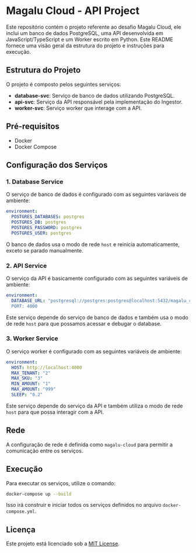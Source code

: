 # Magalu Cloud - API Project

Este repositório contém o projeto referente ao desafio Magalu Cloud, ele inclui um banco de dados PostgreSQL, uma API desenvolvida em JavaScript/TypeScript e um Worker escrito em Python.
Este README fornece uma visão geral da estrutura do projeto e instruções para execução.

## Estrutura do Projeto

O projeto é composto pelos seguintes serviços:

- **database-svc**: Serviço de banco de dados utilizando PostgreSQL.
- **api-svc**: Serviço da API responsável pela implementação do Ingestor.
- **worker-svc**: Serviço worker que interage com a API.

## Pré-requisitos

- Docker
- Docker Compose

## Configuração dos Serviços

### 1. Database Service

O serviço de banco de dados é configurado com as seguintes variáveis de ambiente:

```yaml
environment:
  POSTGRES_DATABASES: postgres
  POSTGRES_DB: postgres
  POSTGRES_PASSWORD: postgres
  POSTGRES_USER: postgres
```

O banco de dados usa o modo de rede `host` e reinicia automaticamente, exceto se parado manualmente.

### 2. API Service

O serviço da API é basicamente configurado com as seguintes variáveis de ambiente:

```yaml
environment:
  DATABASE_URL: "postgresql://postgres:postgres@localhost:5432/magalu_cloud_ingestor?schema=public
  PORT: 4000
```

Este serviço depende do serviço de banco de dados e também usa o modo de rede `host` para que possamos acessar e debugar o database.

### 3. Worker Service

O serviço worker é configurado com as seguintes variáveis de ambiente:

```yaml
environment:
  HOST: http://localhost:4000
  MAX_TENANT: "2"
  MAX_SKU: "3"
  MIN_AMOUNT: "1"
  MAX_AMOUNT: "999"
  SLEEP: "0.2"
```

Este serviço depende do serviço da API e também utiliza o modo de rede `host` para que possa interagir com a API.

## Rede

A configuração de rede é definida como `magalu-cloud` para permitir a comunicação entre os serviços.

## Execução

Para executar os serviços, utilize o comando:

```sh
docker-compose up --build
```

Isso irá construir e iniciar todos os serviços definidos no arquivo `docker-compose.yml`.

## Licença

Este projeto está licenciado sob a [MIT License](../LICENSE).
